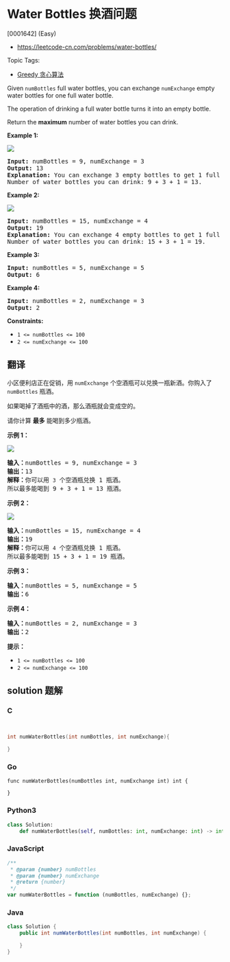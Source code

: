 # Water Bottles 换酒问题

[0001642] (Easy)

- https://leetcode-cn.com/problems/water-bottles/

Topic Tags:

- [Greedy 贪心算法](https://leetcode-cn.com/tag/greedy/)

Given `numBottles` full water bottles, you can exchange `numExchange` empty water bottles for one full water bottle.

The operation of drinking a full water bottle turns it into an empty bottle.

Return the **maximum** number of water bottles you can drink.

**Example 1:**

**![](https://assets.leetcode.com/uploads/2020/07/01/sample_1_1875.png)**

<pre><strong>Input:</strong> numBottles = 9, numExchange = 3
<strong>Output:</strong> 13
<strong>Explanation:</strong> You can exchange 3 empty bottles to get 1 full water bottle.
Number of water bottles you can&nbsp;drink: 9 + 3 + 1 = 13.
</pre>

**Example 2:**

![](https://assets.leetcode.com/uploads/2020/07/01/sample_2_1875.png)

<pre><strong>Input:</strong> numBottles = 15, numExchange = 4
<strong>Output:</strong> 19
<strong>Explanation:</strong> You can exchange 4 empty bottles to get 1 full water bottle. 
Number of water bottles you can&nbsp;drink: 15 + 3 + 1 = 19.
</pre>

**Example 3:**

<pre><strong>Input:</strong> numBottles = 5, numExchange = 5
<strong>Output:</strong> 6
</pre>

**Example 4:**

<pre><strong>Input:</strong> numBottles = 2, numExchange = 3
<strong>Output:</strong> 2
</pre>

**Constraints:**

- `1 <= numBottles <= 100`
- `2 <= numExchange <= 100`

## 翻译

小区便利店正在促销，用 `numExchange` 个空酒瓶可以兑换一瓶新酒。你购入了 `numBottles` 瓶酒。

如果喝掉了酒瓶中的酒，那么酒瓶就会变成空的。

请你计算 **最多** 能喝到多少瓶酒。

**示例 1：**

**![](https://assets.leetcode-cn.com/aliyun-lc-upload/uploads/2020/07/19/sample_1_1875.png)**

<pre><strong>输入：</strong>numBottles = 9, numExchange = 3
<strong>输出：</strong>13
<strong>解释：</strong>你可以用 <code>3</code> 个空酒瓶兑换 1 瓶酒。
所以最多能喝到 9 + 3 + 1 = 13 瓶酒。
</pre>

**示例 2：**

![](https://assets.leetcode-cn.com/aliyun-lc-upload/uploads/2020/07/19/sample_2_1875.png)

<pre><strong>输入：</strong>numBottles = 15, numExchange = 4
<strong>输出：</strong>19
<strong>解释：</strong>你可以用 <code>4</code> 个空酒瓶兑换 1 瓶酒。
所以最多能喝到 15 + 3 + 1 = 19 瓶酒。
</pre>

**示例 3：**

<pre><strong>输入：</strong>numBottles = 5, numExchange = 5
<strong>输出：</strong>6
</pre>

**示例 4：**

<pre><strong>输入：</strong>numBottles = 2, numExchange = 3
<strong>输出：</strong>2
</pre>

**提示：**

- `1 <= numBottles <= 100`
- `2 <= numExchange <= 100`

## solution 题解

### C

```c


int numWaterBottles(int numBottles, int numExchange){

}
```

### Go

```golang
func numWaterBottles(numBottles int, numExchange int) int {

}
```

### Python3

```python
class Solution:
    def numWaterBottles(self, numBottles: int, numExchange: int) -> int:
```

### JavaScript

```javascript
/**
 * @param {number} numBottles
 * @param {number} numExchange
 * @return {number}
 */
var numWaterBottles = function (numBottles, numExchange) {};
```

### Java

```java
class Solution {
    public int numWaterBottles(int numBottles, int numExchange) {

    }
}
```
